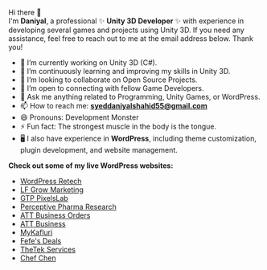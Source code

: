 Hi there 👋  
I'm **Daniyal**, a professional ✨ **Unity 3D Developer** ✨ with experience in developing several games and projects using Unity 3D. If you need any assistance, feel free to reach out to me at the email address below. Thank you!

- 🔭 I’m currently working on Unity 3D (C#).
- 🌱 I’m continuously learning and improving my skills in Unity 3D.
- 👯 I’m looking to collaborate on Open Source Projects.
- 🤔 I’m open to connecting with fellow Game Developers.
- 💬 Ask me anything related to Programming, Unity Games, or WordPress.
- 📫 How to reach me: **syeddaniyalshahid55@gmail.com**
- 😄 Pronouns: Development Monster
- ⚡ Fun fact: The strongest muscle in the body is the tongue.
- 🖥️ I also have experience in **WordPress**, including theme customization, plugin development, and website management.

**Check out some of my live WordPress websites:**
- [WordPress Retech](https://wordpress.readyforretech.com/)
- [LF Grow Marketing](https://lfgrowmarketing.com/)
- [GTP PixelsLab](https://www.gtp.pixelslab.co/)
- [Perceptive Pharma Research](https://www.perceptivepharmaresearch.com/)
- [ATT Business Orders](https://orders.att-bus.com/)
- [ATT Business](https://att-bus.com/)
- [MyKafluri](https://mykafluri.com/)
- [Fefe's Deals](https://fefesdeals.com/)
- [TheTek Services](https://thetekservices.com/)
- [Chef Chen](https://chefchen.codlian.tech/)
